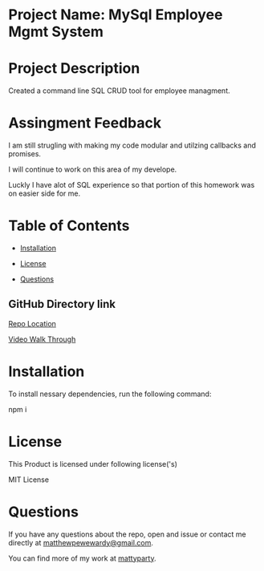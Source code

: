 # Project Name: MySql Employee Mgmt System

# Project Description

Created a command line SQL CRUD tool for employee managment.

# Assingment Feedback

I am still strugling with making my code modular and utilzing callbacks and promises.

I will continue to work on this area of my develope.

Luckly I have alot of SQL experience so that portion of this homework was on easier side for me.

# Table of Contents

- [Installation](#installation)

- [License](#license)

- [Questions](#questions)

## GitHub Directory link

[Repo Location](https://github.com/mattyparty/12_Mysql)

[Video Walk Through](https://github.com/mattyparty/12_MySql/blob/main/Assets/MySql.mp4/)

# Installation

To install nessary dependencies, run the following command:

npm i

# License

This Product is licensed under following license('s)

MIT License

# Questions

If you have any questions about the repo, open and issue or contact me directly at matthewpewewardy@gmail.com.

You can find more of my work at [mattyparty](https://github.com/mattyparty/).
